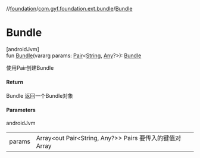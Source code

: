 //[foundation](../../index.md)/[com.gyf.foundation.ext.bundle](index.md)/[Bundle](-bundle.md)

# Bundle

[androidJvm]\
fun [Bundle](-bundle.md)(vararg params: [Pair](https://kotlinlang.org/api/core/kotlin-stdlib/kotlin/-pair/index.html)&lt;[String](https://kotlinlang.org/api/core/kotlin-stdlib/kotlin/-string/index.html), [Any](https://kotlinlang.org/api/core/kotlin-stdlib/kotlin/-any/index.html)?&gt;): [Bundle](https://developer.android.com/reference/kotlin/android/os/Bundle.html)

使用Pair创建Bundle

#### Return

Bundle 返回一个Bundle对象

#### Parameters

androidJvm

| | |
|---|---|
| params | Array<out Pair<String, Any?>> Pairs 要传入的键值对 Array |